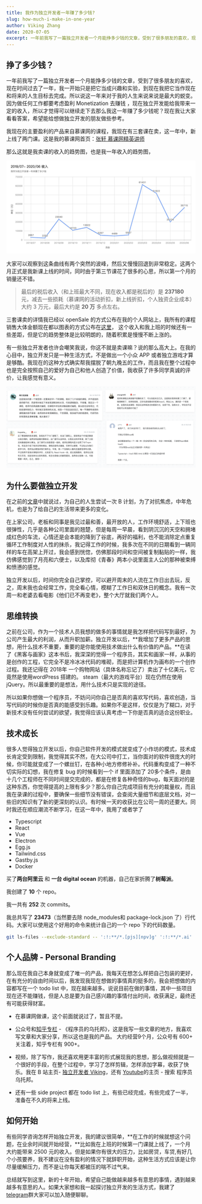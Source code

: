 ```yaml
---
title: 我作为独立开发者一年赚了多少钱?
slug: how-much-i-make-in-one-year
author: Viking Zhang
date: 2020-07-05
excerpt: 一年前我写了一篇独立开发者一个月能挣多少钱的文章，受到了很多朋友的喜欢，现在时间过去了一年，我一开始只是把它当成兴趣和实验，到现在我把它当作现在和将来的人生目标去完成。所以说这一年来对于我的人生来说来说是最大的蜕变。因为做任何工作都要考虑盈利 Monetization 去赚钱 ，现在独立开发能给我带来一定的收入，所以才觉得可以继续走下去那么我这一年赚了多少钱呢？现在我让大家看看答案，希望能给想做独立开发的朋友做些参考。
---
```


## 挣了多少钱？

一年前我写了一篇独立开发者一个月能挣多少钱的文章，受到了很多朋友的喜欢，
现在时间过去了一年，我一开始只是把它当成兴趣和实验，到现在我把它当作现在和将来的人生目标去完成。所以说这一年来对于我的人生来说来说是最大的蜕变。因为做任何工作都要考虑盈利 Monetization 去赚钱 ，现在独立开发能给我带来一定的收入，所以才觉得可以继续走下去那么我这一年赚了多少钱呢？现在我让大家看看答案，希望能给想做独立开发的朋友做些参考。

我现在的主要盈利的产品来自慕课网的课程，我现在有三套课在卖，这一年中，新上线了两门课。这是我的慕课网首页：[张轩 慕课网精英讲师](https://www.imooc.com/t/6012904/)

那么这就是我卖课的收入的趋势图，也是我一年收入的趋势图，

![这是我年收入的趋势图，从 2019/07 - 2020/06](./line.jpeg)

大家可以观察到这条曲线有两个突然的波峰，然后又慢慢回退到非常稳定。这两个月正式是我新课上线的时间，同时由于第三节课花了很多的心思，所以第一个月的销量还不错。

> 最后的税后收入（和上班最大不同，现在收入都是税后的）是 **237180** 元，减去一些损耗（慕课网的活动折扣，新上线折扣，个人独资企业成本）大约 3 万元，最后大约是 **20 万** 多点左右。

三套课卖的详情我已经以 openSale 的方式公布在我的个人网站上，我所有的课程销售大体金额现在都以图表的方式公布在[这里](/opensale)， 这个收入和我上班的时候还有一些差距，但是它的趋势整体是比较明朗的，随着积累是慢慢不断上涨的。

有一些独立开发者也许会嘲笑我说，你这不就是卖课嘛？说的那么高大上。在我的心目中，独立开发只是一种生活方式，不是做出一个小众 APP 或者独立游戏才算是够酷。我现在的这种方式确实帮我摆脱了朝九晚五的工作，而且我在整个过程中也是完全按照自己的爱好为自己和他人创造了价值，我收获了许多同学真诚的评价，让我感觉有意义。

![学生们对我第三节课的评价](./comments.png)

## 为什么要做独立开发

在之前的[文章](https://zhuanlan.zhihu.com/p/85705608)中就说过，为自己的人生尝试一次 B 计划，为了对抗焦虑，中年危机，也是为了给自己的生活带来更多的变化。

在上家公司，老板和同事是我见过最和善，最开放的人，工作环境舒适，上下班也很弹性，几乎是各种公司里面的翘楚，但是每周一早晨，看到阴沉沉的天空和拥堵成红色的车流，心情还是会本能的降到了谷底，再好的福利，也不能消除定点重复循环工作制度对人性的抹杀，我记得工作的时候，我多次在不同的日期看到一辆同样的车在高架上开过，我会感到恍惚，仿佛那段时间和空间被复制黏贴的一样，我仿佛感觉到了月亮和六便士，以及库彻《青春》两本小说里面主人公的那种被束缚和愤懑的感觉。

独立开发以后，时间你完全自己掌控，可以避开周末的人流在工作日出去玩，反之，周末我也会经常工作，完全看心情，模糊了工作日和双休日的概念。我有一次周一和老婆去看电影《他们已不再变老》，整个大厅就我们两个人。

## 思维转换

之前在公司，作为一个技术人员我想的做多的事情就是我怎样把代码写到最好，为公司产生最大的利润，从而升职加薪。独立开发以后，**我增加了更多产品的思想，用什么技术不重要，重要的是你能使用技术做出什么有价值的产品。**在读了《黑客与画家》这本书后，我深深的觉得一个程序员，其实和画家一样，从事的是创作的工程，它完全不是冷冰冰代码的堆砌，而是把计算机作为画布的一个创作过程。我还记得在 2018年 一个购物网站（具体名称忘记了）卖出了十亿美元，它竟然是使用wordPress 搭建的。 steam（最大的游戏平台）现在仍然在使用 jQuery。所以最重要的是想法，用什么技术只是实现的途径。

所以如果你想做一个程序员，不妨问问你自己是否真的喜欢写代码，喜欢创造，当写代码的时候你是否真的能感受到乐趣。如果你不是这样，仅仅是为了糊口，对于新技术没有任何尝试的欲望，我觉得应该认真考虑一下你是否真的适合这份职业。

## 技术成长

很多人觉得独立开发以后，你自己软件开发的模式就变成了小作坊的模式，技术成长肯定受到限制，我觉得其实不然，在大公司中打工，当你面对的软件很庞大的时候，你可能就变成了一个螺丝钉，在各种小地方修修补补。代码重构变成了一种不切实际的幻想，我在修复 bug 的时候看到一个 if 里面添加了 20多个条件，是由十几个工程师在不同时间提交完成的，都是在修复各种奇怪的bug，每天面对的是这种东西，你觉得提高的上限有多少？那么你自己完成项目有充分的裁量权，而且我在录课的过程中，要确保一些细节没有错误，会查阅大量细节和底层文档，对一些旧的知识有了新的更深刻的认识。有时候一天的收获比在公司一周的还要大。同时我还在顺应潮流不断学习，在这一年中，我用了或者学了 
* Typescript
* React
* Vue
* Electron
* Egg.js
* Tailwind.css
* Gastby.js
* Docker

买了**两台阿里云** 和 **一台 digital ocean** 的机器，自己在家折腾了**树莓派**。

我创建了 **10** 个 repo。

我一共有 **252** 次 commits。

我总共写了 **23473**（当然要去除 node_modules和 package-lock.json 了）行代码。大家可以使用这个好用的命令来统计自己的一个 repo 下的代码数量。

```bash
git ls-files --exclude-standard -- ':!:**/*.[pjs][npv]g' ':!:**/*.ai' ':!:.idea' ':!:**/*.eslintrc' ':!:package-lock.json' | xargs wc -l
```

## 个人品牌 - Personal Branding

那么现在我自己本身就变成了唯一的产品，我每天在想怎么样把自己包装的更好，在有充分的自由时间以后，我发现我现在想做的事情真的挺多的，我会把想做的内容都写在一个 todo list 中，现在越来越多。说说目前在做的事情，其中一些项目现在还不能赚钱，但是人总是要为自己感兴趣的事情付出时间，收获满足，最终还有可能获得财富。

* 在慕课网做课，这个前面就说过了，暂且不提。

* 公众号和[知乎专栏](https://zhuanlan.zhihu.com/c_1021360385940537344) - 《程序员的乌托邦》，这是我写一些文章的地方，我喜欢写文章和大家分享，所以这也是我的产品。 大约经营9个月，公众号有 600+ 关注着，知乎专栏有 900+。

* 视频，除了写作，我还喜欢用更丰富的形式展现我的思想，那么做视频就是一个很好的手段，在整个过程中，学习了怎样剪辑，怎样添加字幕，收获了快乐。我在 B 站主页- [独立开发者 Viking](https://space.bilibili.com/480241067)，还有 [Youtube](https://www.youtube.com/channel/UCm5Z1WsCPhxl_NznRK0tvEw)的主页 - 搜索 程序员乌托邦。

* 还有一些 side project 都在 todo list 上，有些已经完成，有些完成了一半，准备在不久的将来上线。

## 如何开始

有些同学咨询怎样开始独立开发，我的建议很简单，**在工作的时候就想这个问题，在业余时间就开始经营，**比如我在上班的时候第一门课就上线了，一个月大约能带来 2500 元的收入。但是如果你有很大的压力，比如房贷，车贷,有好几个小孩要养，我不建议在没有盈利的情况下就辞职开始，这种生活方式应该是让你尽量缓解压力，而不是让你每天都被压的喘不过气来。

总结就写到这里，新的十年开始，希望自己能做越来越多有意思的事情，遇到越来越多有意思的人。如果大家想和我一起探讨独立开发的生活方式，我建了[telegram](https://t.me/utopiaeof)群大家可以加入随便聊聊。



